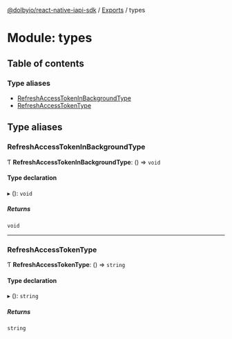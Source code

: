 [@dolbyio/react-native-iapi-sdk](../README.md) / [Exports](../modules.md) / types

# Module: types

## Table of contents

### Type aliases

- [RefreshAccessTokenInBackgroundType](types.md#refreshaccesstokeninbackgroundtype)
- [RefreshAccessTokenType](types.md#refreshaccesstokentype)

## Type aliases

### RefreshAccessTokenInBackgroundType

Ƭ **RefreshAccessTokenInBackgroundType**: () => `void`

#### Type declaration

▸ (): `void`

##### Returns

`void`

___

### RefreshAccessTokenType

Ƭ **RefreshAccessTokenType**: () => `string`

#### Type declaration

▸ (): `string`

##### Returns

`string`
